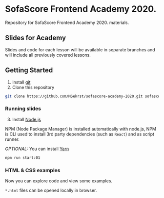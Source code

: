 # SofaScore Frontend Academy 2020.

Repository for SofaScore Frontend Academy 2020. materials.

## Slides for Academy

Slides and code for each lesson will be available in separate branches and will include all previously covered lessons.

## Getting Started

1. Install [git](https://git-scm.com/downloads)
2. Clone this repository

```zsh
git clone https://github.com/MSekrst/sofascore-academy-2020.git sofascore-academy
```

### Running slides

3. Install [Node.js](https://nodejs.org/en/)

 NPM (Node Package Manager) is installed automatically with node.js, NPM is CLI used to install 3rd party dependencies (such as `React`) and as script runner.

*OPTIONAL:* You can install [Yarn](https://classic.yarnpkg.com/en/docs/install#mac-stable)

```zsh
npm run start:01
```

### HTML & CSS examples

Now you can explore code and view some examples.

`*.html` files can be opened locally in browser.
